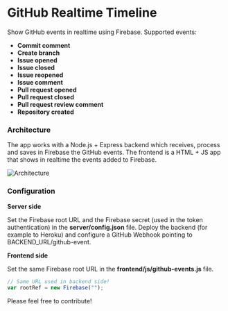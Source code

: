 # GitHub Realtime Timeline

Show GitHub events in realtime using Firebase. Supported events:
* **Commit comment**
* **Create branch**
* **Issue opened**
* **Issue closed**
* **Issue reopened**
* **Issue comment**
* **Pull request opened**
* **Pull request closed**
* **Pull request review comment**
* **Repository created**



### Architecture
The app works with a Node.js + Express backend which receives, process and saves in Firebase the GitHub events. The frontend is a HTML + JS app that shows in realtime the events added to Firebase.

![Architecture](http://i.imgur.com/oKWHmbv.png)


### Configuration
**Server side**

Set the Firebase root URL and the Firebase secret (used in the token authentication) in the **server/config.json** file. Deploy the backend (for example to Heroku) and configure a GitHub Webhook pointing to BACKEND_URL/github-event.

**Frontend side**

Set the same Firebase root URL in the **frontend/js/github-events.js** file.

```javascript
// Same URL used in backend side!
var rootRef = new Firebase("");
```


Please feel free to contribute!
